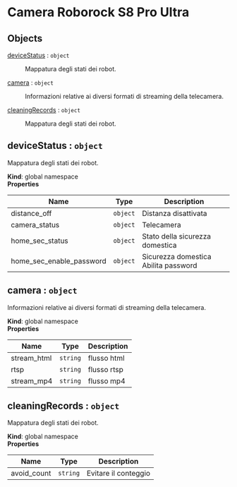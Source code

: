 # Camera Roborock S8 Pro Ultra

## Objects

<dl>
<dt><a href="#deviceStatus">deviceStatus</a> : <code>object</code></dt>
<dd><p>Mappatura degli stati dei robot.</p>
</dd>
<dt><a href="#camera">camera</a> : <code>object</code></dt>
<dd><p>Informazioni relative ai diversi formati di streaming della telecamera.</p>
</dd>
<dt><a href="#cleaningRecords">cleaningRecords</a> : <code>object</code></dt>
<dd><p>Mappatura degli stati dei robot.</p>
</dd>
</dl>

<a name="deviceStatus"></a>

## deviceStatus : <code>object</code>
Mappatura degli stati dei robot.

**Kind**: global namespace  
**Properties**

| Name | Type | Description |
| --- | --- | --- |
| distance_off | <code>object</code> | Distanza disattivata |
| camera_status | <code>object</code> | Telecamera |
| home_sec_status | <code>object</code> | Stato della sicurezza domestica |
| home_sec_enable_password | <code>object</code> | Sicurezza domestica Abilita password |

<a name="camera"></a>

## camera : <code>object</code>
Informazioni relative ai diversi formati di streaming della telecamera.

**Kind**: global namespace  
**Properties**

| Name | Type | Description |
| --- | --- | --- |
| stream_html | <code>string</code> | flusso html |
| rtsp | <code>string</code> | flusso rtsp |
| stream_mp4 | <code>string</code> | flusso mp4 |

<a name="cleaningRecords"></a>

## cleaningRecords : <code>object</code>
Mappatura degli stati dei robot.

**Kind**: global namespace  
**Properties**

| Name | Type | Description |
| --- | --- | --- |
| avoid_count | <code>string</code> | Evitare il conteggio |

